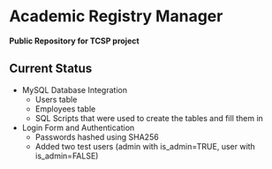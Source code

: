 # Academic Registry Manager
**Public Repository for TCSP project**
## Current Status

 - MySQL Database Integration
	 - Users table
	 - Employees table
	 - SQL Scripts that were used to create the tables and fill them in
 - Login Form and Authentication
	 - Passwords hashed using SHA256
	 - Added two test users (admin with is_admin=TRUE, user with is_admin=FALSE)
